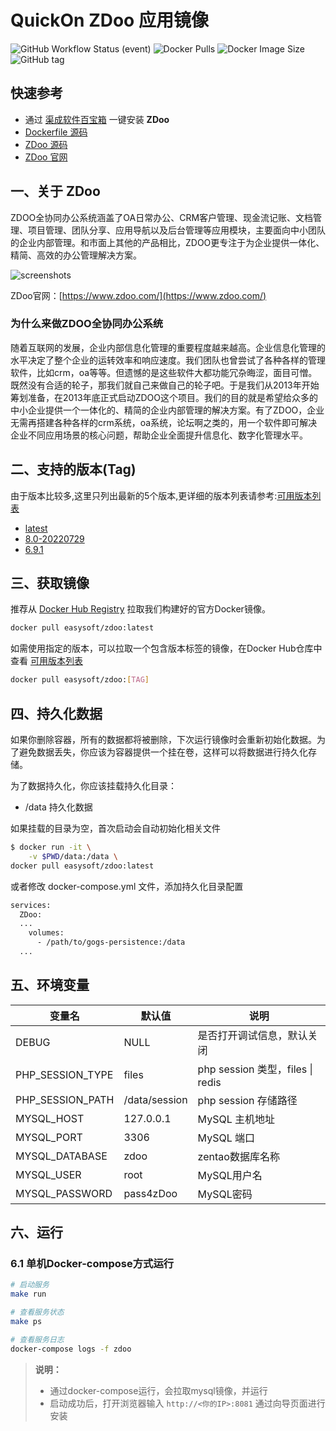 <!-- 该文档是模板生成，手动修改的内容会被覆盖，详情参见：https://github.com/quicklyon/template-toolkit -->
# QuickOn ZDoo 应用镜像

![GitHub Workflow Status (event)](https://img.shields.io/github/workflow/status/quicklyon/zdoo-docker/build?style=flat-square)
![Docker Pulls](https://img.shields.io/docker/pulls/easysoft/zdoo?style=flat-square)
![Docker Image Size](https://img.shields.io/docker/image-size/easysoft/zdoo?style=flat-square)
![GitHub tag](https://img.shields.io/github/v/tag/quicklyon/zdoo?style=flat-square)

## 快速参考

- 通过 [渠成软件百宝箱](https://www.qucheng.com/app-install/install-zdoo-132.html) 一键安装 **ZDoo**
- [Dockerfile 源码](https://github.com/quicklyon/zdoo-docker)
- [ZDoo 源码](https://www.zdoo.com/page/download.html)
- [ZDoo 官网](https://www.zdoo.com/)

## 一、关于 ZDoo

<!-- 这里写应用的【介绍信息】 -->

ZDOO全协同办公系统涵盖了OA日常办公、CRM客户管理、现金流记账、文档管理、项目管理、团队分享、应用导航以及后台管理等应用模块，主要面向中小团队的企业内部管理。和市面上其他的产品相比，ZDOO更专注于为企业提供一体化、精简、高效的办公管理解决方案。

![screenshots](https://github.com/quicklyon/zdoo-docker/raw/master/.template/screenshots.png)

ZDoo官网：[https://www.zdoo.com/](https://www.zdoo.com/)


<!-- 这里写应用的【附加信息】 -->

### 为什么来做ZDOO全协同办公系统

随着互联网的发展，企业内部信息化管理的重要程度越来越高。企业信息化管理的水平决定了整个企业的运转效率和响应速度。我们团队也曾尝试了各种各样的管理软件，比如crm，oa等等。但遗憾的是这些软件大都功能冗杂晦涩，面目可憎。既然没有合适的轮子，那我们就自己来做自己的轮子吧。于是我们从2013年开始筹划准备，在2013年底正式启动ZDOO这个项目。我们的目的就是希望给众多的中小企业提供一个一体化的、精简的企业内部管理的解决方案。有了ZDOO，企业无需再搭建各种各样的crm系统，oa系统，论坛啊之类的，用一个软件即可解决企业不同应用场景的核心问题，帮助企业全面提升信息化、数字化管理水平。

## 二、支持的版本(Tag)

由于版本比较多,这里只列出最新的5个版本,更详细的版本列表请参考:[可用版本列表](https://hub.docker.com/r/easysoft/zdoo/tags/)

<!-- 这里是应用的【Tag】信息，通过命令维护，详情参考：https://github.com/quicklyon/doc-toolkit -->

- [latest](https://www.zdoo.com/download/zdoo8.0-392.html)
- [8.0-20220729](https://www.zdoo.com/download/zdoo8.0-392.html)
- [6.9.1](https://www.zdoo.com/dynamic/zdoo6.9.1-390.html)

## 三、获取镜像

推荐从 [Docker Hub Registry](https://hub.docker.com/r/easysoft/zdoo) 拉取我们构建好的官方Docker镜像。

```bash
docker pull easysoft/zdoo:latest
```

如需使用指定的版本，可以拉取一个包含版本标签的镜像，在Docker Hub仓库中查看 [可用版本列表](https://hub.docker.com/r/easysoft/zdoo/tags/)

```bash
docker pull easysoft/zdoo:[TAG]
```

## 四、持久化数据

如果你删除容器，所有的数据都将被删除，下次运行镜像时会重新初始化数据。为了避免数据丢失，你应该为容器提供一个挂在卷，这样可以将数据进行持久化存储。

为了数据持久化，你应该挂载持久化目录：

- /data 持久化数据

如果挂载的目录为空，首次启动会自动初始化相关文件

```bash
$ docker run -it \
    -v $PWD/data:/data \
docker pull easysoft/zdoo:latest
```

或者修改 docker-compose.yml 文件，添加持久化目录配置

```bash
services:
  ZDoo:
  ...
    volumes:
      - /path/to/gogs-persistence:/data
  ...
```

## 五、环境变量

<!-- 这里写应用的【环境变量信息】 -->
| 变量名           | 默认值        | 说明                             |
| ---------------- | ------------- | -------------------------------- |
| DEBUG            | NULL         | 是否打开调试信息，默认关闭       |
| PHP_SESSION_TYPE | files         | php session 类型，files \| redis |
| PHP_SESSION_PATH | /data/session | php session 存储路径             |
| MYSQL_HOST       | 127.0.0.1     | MySQL 主机地址                   |
| MYSQL_PORT       | 3306          | MySQL 端口                       |
| MYSQL_DATABASE   | zdoo          | zentao数据库名称                 |
| MYSQL_USER       | root          | MySQL用户名                      |
| MYSQL_PASSWORD   | pass4zDoo   | MySQL密码                        |

## 六、运行

### 6.1 单机Docker-compose方式运行

```bash
# 启动服务
make run

# 查看服务状态
make ps

# 查看服务日志
docker-compose logs -f zdoo

```

<!-- 这里写应用的【make命令的备注信息】位于文档最后端 -->
> **说明：**
>
> - 通过docker-compose运行，会拉取mysql镜像，并运行
> - 启动成功后，打开浏览器输入 `http://<你的IP>:8081` 通过向导页面进行安装
